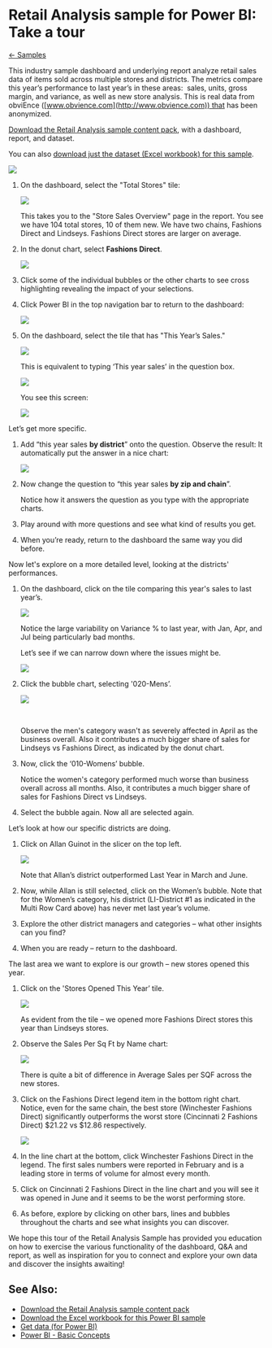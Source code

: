 ﻿<properties 
   pageTitle="Retail Analysis sample for Power BI: Take a tour"
   description="Retail Analysis sample for Power BI: Take a tour"
   services="powerbi" 
   documentationCenter="" 
   authors="v-anpasi" 
   manager="mblythe" 
   editor=""
   tags=""/>
 
<tags
   ms.service="powerbi"
   ms.devlang="NA"
   ms.topic="article"
   ms.tgt_pltfrm="NA"
   ms.workload="powerbi"
   ms.date="09/28/2015"
   ms.author="v-anpasi"/>
# Retail Analysis sample for Power BI: Take a tour

[← Samples](https://support.powerbi.com/knowledgebase/topics/75672-samples)

This industry sample dashboard and underlying report analyze retail sales data of items sold across multiple stores and districts. The metrics compare this year’s performance to last year’s in these areas:  sales, units, gross margin, and variance, as well as new store analysis. This is real data from obviEnce ([www.obvience.com](http://www.obvience.com)) that has been anonymized.

[Download the Retail Analysis sample content pack](https://support.powerbi.com/knowledgebase/articles/640117), with a dashboard, report, and dataset.

You can also [download just the dataset (Excel workbook) for this sample](http://go.microsoft.com/fwlink/?LinkId=528592).

![](media/powerbi-sample-retail-analysis-take-a-tour/dashboard.png)

1.  On the dashboard, select the "Total Stores" tile:

    ![](media/powerbi-sample-retail-analysis-take-a-tour/retailanalysis7.png)

    This takes you to the "Store Sales Overview" page in the report. You see we have 104 total stores, 10 of them new. We have two chains, Fashions Direct and Lindseys. Fashions Direct stores are larger on average.

2.  In the donut chart, select **Fashions Direct**.

    ![](media/powerbi-sample-retail-analysis-take-a-tour/3.png)

3.  Click some of the individual bubbles or the other charts to see cross highlighting revealing the impact of your selections.

4.  Click Power BI in the top navigation bar to return to the dashboard:

    ![](media/powerbi-sample-retail-analysis-take-a-tour/retailanalysis.png)

5.  On the dashboard, select the tile that has "This Year’s Sales."

    ![](media/powerbi-sample-retail-analysis-take-a-tour/retailanalysis6.png)

    This is equivalent to typing ‘This year sales’ in the question box.

    ![](media/powerbi-sample-retail-analysis-take-a-tour/retailanalysis5.png)


    You see this screen:

    ![](media/powerbi-sample-retail-analysis-take-a-tour/RetailSampleQnA.png)

Let’s get more specific.

1.  Add “this year sales **by district**” onto the question. Observe the result: It automatically put the answer in a nice chart:

    ![](media/powerbi-sample-retail-analysis-take-a-tour/retailanalysis2.png)

2.  Now change the question to “this year sales **by zip and chain**”.

    Notice how it answers the question as you type with the appropriate charts.

3.  Play around with more questions and see what kind of results you get.

4.  When you’re ready, return to the dashboard the same way you did before.

Now let's explore on a more detailed level, looking at the districts' performances.

1.  On the dashboard, click on the tile comparing this year's sales to last year’s.

    ![](media/powerbi-sample-retail-analysis-take-a-tour/retailanalysis3.png)

    Notice the large variability on Variance % to last year, with Jan, Apr, and Jul being particularly bad months.

    Let’s see if we can narrow down where the issues might be.

    ![](media/powerbi-sample-retail-analysis-take-a-tour/Variance.png)

2.  Click the bubble chart, selecting '020-Mens’.

    ![](media/powerbi-sample-retail-analysis-take-a-tour/12b.png)

     

    Observe the men's category wasn't as severely affected in April as the business overall. Also it contributes a much bigger share of sales for Lindseys vs Fashions Direct, as indicated by the donut chart.

3.  Now, click the ‘010-Womens’ bubble.

    Notice the women's category performed much worse than business overall across all months. Also, it contributes a much bigger share of sales for Fashions Direct vs Lindseys.

4.  Select the bubble again. Now all are selected again.

Let’s look at how our specific districts are doing.

1.  Click on Allan Guinot in the slicer on the top left.

    ![](media/powerbi-sample-retail-analysis-take-a-tour/13b.png)

    Note that Allan’s district outperformed Last Year in March and June.

2.  Now, while Allan is still selected, click on the Women’s bubble. Note that for the Women’s category, his district (LI-District \#1 as indicated in the Multi Row Card above) has never met last year’s volume.

3.  Explore the other district managers and categories – what other insights can you find?

4.  When you are ready – return to the dashboard.

The last area we want to explore is our growth – new stores opened this year.

1.  Click on the 'Stores Opened This Year’ tile.

    ![](media/powerbi-sample-retail-analysis-take-a-tour/retailanalysis4.png)

    As evident from the tile – we opened more Fashions Direct stores this year than Lindseys stores.

2.  Observe the Sales Per Sq Ft by Name chart:

    ![](media/powerbi-sample-retail-analysis-take-a-tour/15.png)

     There is quite a bit of difference in Average Sales per SQF across the new stores.

3.  Click on the Fashions Direct legend item in the bottom right chart. Notice, even for the same chain, the best store (Winchester Fashions Direct) significantly outperforms the worst store (Cincinnati 2 Fashions Direct) $21.22 vs $12.86 respectively.

    ![](media/powerbi-sample-retail-analysis-take-a-tour/17b.png)

4.  In the line chart at the bottom, click Winchester Fashions Direct in the legend. The first sales numbers were reported in February and is a leading store in terms of volume for almost every month. 

5.  Click on Cincinnati 2 Fashions Direct in the line chart and you will see it was opened in June and it seems to be the worst performing store. 

6.  As before, explore by clicking on other bars, lines and bubbles throughout the charts and see what insights you can discover.

We hope this tour of the Retail Analysis Sample has provided you education on how to exercise the various functionality of the dashboard, Q&A and report, as well as inspiration for you to connect and explore your own data and discover the insights awaiting!

## See Also:

-   [Download the Retail Analysis sample content pack](https://support.powerbi.com/knowledgebase/articles/640117)
-   [Download the Excel workbook for this Power BI sample](http://go.microsoft.com/fwlink/?LinkId=528592)
-   [Get data (for Power BI)](http://support.powerbi.com/knowledgebase/articles/434354-get-data)
-   [Power BI - Basic Concepts](http://support.powerbi.com/knowledgebase/articles/487029-power-bi-preview-basic-concepts)

